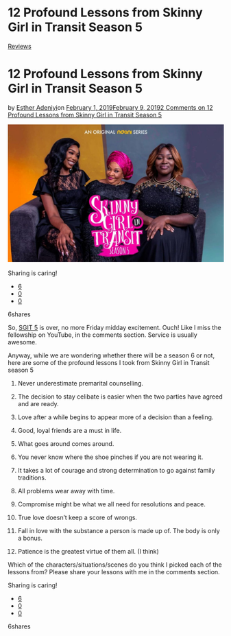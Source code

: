 # 12 Profound Lessons from Skinny Girl in Transit Season 5

[Reviews](https://estheradeniyi.com/category/reviews/)
# 12 Profound Lessons from Skinny Girl in Transit Season 5

by [Esther Adeniyi](https://estheradeniyi.com/author/esther-adeniyi/)on [February 1, 2019February 9, 2019](https://estheradeniyi.com/12-profound-lessons-from-skinny-girl-in-transit-season-5/)[2 Comments on 12 Profound Lessons from Skinny Girl in Transit Season 5](https://estheradeniyi.com/12-profound-lessons-from-skinny-girl-in-transit-season-5/#comments)

![](images\43984967_308295283234308_2043887087404630166_n-1024x652.jpg)

Sharing is caring!

- [6](https://www.facebook.com/sharer/sharer.php?u=https%3A%2F%2Festheradeniyi.com%2F12-profound-lessons-from-skinny-girl-in-transit-season-5%2F&amp;t=12%20Profound%20Lessons%20from%20Skinny%20Girl%20in%20Transit%20Season%205)
- [0](https://twitter.com/intent/tweet?text=12%20Profound%20Lessons%20from%20Skinny%20Girl%20in%20Transit%20Season%205&amp;url=https%3A%2F%2Festheradeniyi.com%2F12-profound-lessons-from-skinny-girl-in-transit-season-5%2F)
- [0](#)

6shares

So, [SGIT 5](https://estheradeniyi.com/?s=skinny+girl+in+transit) is over, no more Friday midday excitement. Ouch! Like I miss the fellowship on YouTube, in the comments section. Service is usually awesome.

Anyway, while we are wondering whether there will be a season 6 or not, here are some of the profound lessons I took from Skinny Girl in Transit season 5

1. Never underestimate premarital counselling.

2. The decision to stay celibate is easier when the two parties have agreed and are ready.

3. Love after a while begins to appear more of a decision than a feeling.

4. Good, loyal friends are a must in life.

5. What goes around comes around.

6. You never know where the shoe pinches if you are not wearing it.

7. It takes a lot of courage and strong determination to go against family traditions.

8. All problems wear away with time.

9. Compromise might be what we all need for resolutions and peace.

10. True love doesn&#x2019;t keep a score of wrongs.

11. Fall in love with the substance a person is made up of. The body is only a bonus.

12. Patience is the greatest virtue of them all. (I think)

Which of the characters/situations/scenes do you think I picked each of the lessons from? Please share your lessons with me in the comments section.

Sharing is caring!

- [6](https://www.facebook.com/sharer/sharer.php?u=https%3A%2F%2Festheradeniyi.com%2F12-profound-lessons-from-skinny-girl-in-transit-season-5%2F&amp;t=12%20Profound%20Lessons%20from%20Skinny%20Girl%20in%20Transit%20Season%205)
- [0](https://twitter.com/intent/tweet?text=12%20Profound%20Lessons%20from%20Skinny%20Girl%20in%20Transit%20Season%205&amp;url=https%3A%2F%2Festheradeniyi.com%2F12-profound-lessons-from-skinny-girl-in-transit-season-5%2F)
- [0](#)

6shares